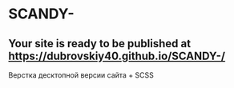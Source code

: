 # SCANDY-
## Your site is ready to be published at https://dubrovskiy40.github.io/SCANDY-/
Верстка десктопной версии сайта + SCSS
